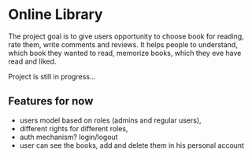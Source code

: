 # Online Library

The project goal is to give users opportunity to choose book for reading, rate them,
write comments and reviews. It helps people to understand, which book they wanted to read,
memorize books, which they eve have read and liked.
 
Project is still in progress...

## Features for now

- users model based on roles (admins and regular users),
- different rights for different roles,
- auth mechanism? login/logout
- user can see the books, add and delete them in his personal account